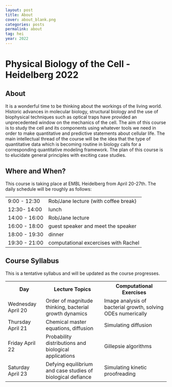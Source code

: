 ```yaml
---
layout: post
title: About
cover: about_blank.png
categories: posts
permalink: about
tag: hei
year: 2022
---
```

# Physical Biology of the Cell - Heidelberg 2022

## About
It is a wonderful time to be thinking about the workings of the living world. Historic advances in molecular biology, structural biology and the use of biophysical techniques such as optical traps have provided an unprecedented window on the mechanics of the cell. The aim of this course is to study the cell and its components using whatever tools we need in order to make quantitative and predictive statements about cellular life. The main intellectual thread of the course will be the idea that the type of quantitative data which is becoming routine in biology calls for a corresponding quantitative modeling framework. The plan of this course is to elucidate general principles with exciting case studies.


## Where and When?
This course is taking place at EMBL Heidelberg from April 20-27th. The daily schedule will be roughly as follows:

<table>
<tr>
    <td> 9:00 - 12:30 </td>
    <td> Rob/Jane lecture (with coffee break) </td>
</tr>
<tr>
    <td> 12:30- 14:00  </td>
    <td> lunch </td>
</tr>
<tr>
    <td> 14:00 - 16:00 </td>
    <td> Rob/Jane lecture </td>
</tr>
<tr>
    <td> 16:00 - 18:00 </td>
    <td> guest speaker and meet the speaker </td>
</tr>
<tr>
    <td> 18:00 - 19:30 </td>
    <td> dinner </td>
</tr>
<tr>
    <td> 19:30 - 21:00 </td>
    <td> computational excercises with Rachel </td>
</tr>
</table>

## Course Syllabus
This is a tentative syllabus and will be updated as the course progresses.

<table>
<tr>
    <th> Day </th>
    <th> Lecture Topics </th>
    <th> Computational Exercises </th>
</tr>
<tr>
    <td> Wednesday April 20 </td>
    <td> Order of magnitude thinking, bacterial growth dynamics </td>
    <td> Image analysis of bacterial growth, solving ODEs numerically </td>
</tr>
<tr>
    <td> Thursday April 21 </td>
    <td> Chemical master equations, diffusion </td>
    <td> Simulating diffusion </td>
</tr>
<tr>
    <td> Friday April 22 </td>
    <td> Probability distributions and biological applications </td>
    <td> Gillepsie algorithms </td>
</tr>
<tr>
    <td> Saturday April 23 </td>
    <td> Defying equilibrium and case studies of biological defiance </td>
    <td> Simulating kinetic proofreading </td>
</tr>
</table>




